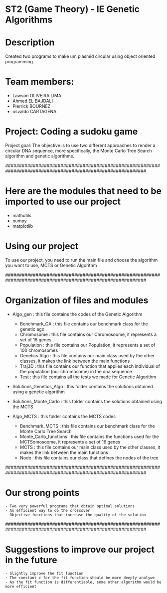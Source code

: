 # ST2 (Game Theory) - IE Genetic Algorithms

# Description 

Created two programs to make um plasmid circular using object oriented programming.

# Team members: 
- Lawson OLIVEIRA LIMA
- Ahmed EL BAJDALI
- Pierrick BOURNEZ 
- osvaldo CARTAGENA

# Project: Coding a sudoku game

Project goal: The objective is to use two different approaches to render a circular DNA sequence, more specifically, the Monte Carlo Tree Search algorithm and genetic algorithms.

###########################################################################################################

# Here are the modules that need to be imported to use our project

- mathutils
- numpy
- matplotlib

# Using our project

To use our project, you need to run the main file and choose the algorithm you want to use, MCTS or Genetic Algorithm

###########################################################################################################
# Organization of files and modules

- Algo_gen : this file contains the codes of the Genetic Algorithm
    - Benchmark_GA : this file contains our benchmark class for the genetic ago
    - Chromosome : this file contains our Chromosoome, it represents a set of 16 genes
    - Population : this file contains our Population, it represents a set of 100 chromosomes
    - Genetics Algo : this file contains our main class used by the other classes, it makes the link between the main functions
    - Traj3D : this file contains our function that applies each individual of the population (our chromosome) in the dna sequence
    - Test : this file contains all the tests we made for Genetic Algorithm

- Solutions_Genetics_Algo : this folder contains the solutions obtained using a genetic algorithm

- Solutions_Monte_Carlo : this folder contains the solutions obtained using the MCTS

- Algo_MCTS : this folder contains the MCTS codes
    - Benchmark_MCTS : this file contains our benchmark class for the Monte Carlo Tree Search
    - Monte_Carlo_functions : this file contains the functions used for the MCTSomosoome, it represents a set of 16 genes
    - MCTS : this file contains our main class used by the other classes, it makes the link between the main functions
    - Node : this file contains our class that defines the nodes of the tree

###########################################################################################################

# Our strong points
    - Two very powerful programs that obtain optimal solutions
    - An efficient way to do the crossover 
    - Objective functions that increase the quality of the solution


###########################################################################################################

# Suggestions to improve our project in the future
    - Slightly improve the fit function 
    - The constant c for the fit function should be more deeply analywe 
    - As the fit function is differentiable, some other algorithm would be more efficient 

